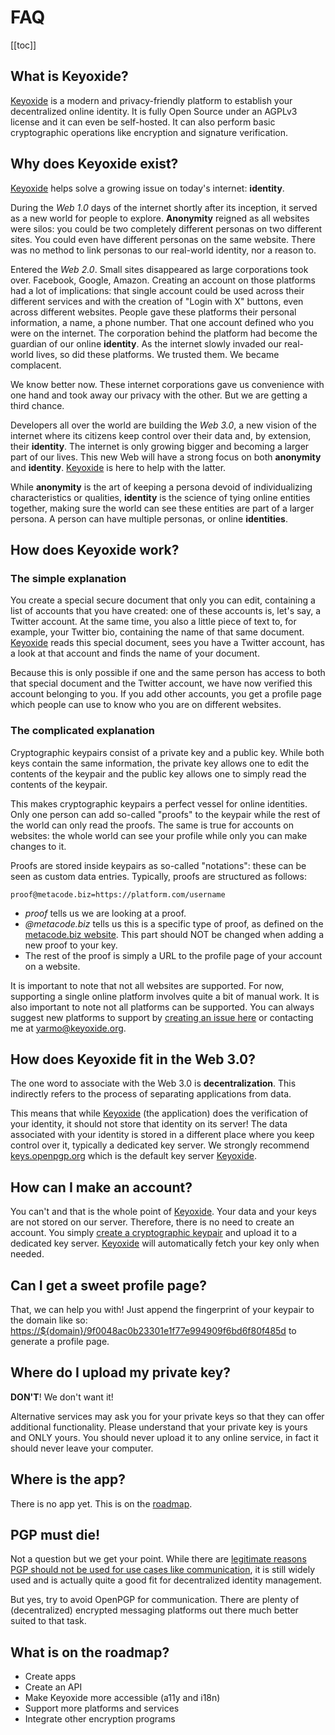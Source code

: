 # FAQ

[[toc]]

## What is Keyoxide?

[Keyoxide](/) is a modern and privacy-friendly platform to establish your decentralized online identity. It is fully Open Source under an AGPLv3 license and it can even be self-hosted. It can also perform basic cryptographic operations like encryption and signature verification.

## Why does Keyoxide exist?

[Keyoxide](/) helps solve a growing issue on today's internet: **identity**.

During the *Web 1.0* days of the internet shortly after its inception, it served as a new world for people to explore. **Anonymity** reigned as all websites were silos: you could be two completely different personas on two different sites. You could even have different personas on the same website. There was no method to link personas to our real-world identity, nor a reason to.

Entered the *Web 2.0*. Small sites disappeared as large corporations took over. Facebook, Google, Amazon. Creating an account on those platforms had a lot of implications: that single account could be used across their different services and with the creation of "Login with X" buttons, even across different websites. People gave these platforms their personal information, a name, a phone number. That one account defined who you were on the internet. The corporation behind the platform had become the guardian of our online **identity**. As the internet slowly invaded our real-world lives, so did these platforms. We trusted them. We became complacent.

We know better now. These internet corporations gave us convenience with one hand and took away our privacy with the other. But we are getting a third chance.

Developers all over the world are building the *Web 3.0*, a new vision of the internet where its citizens keep control over their data and, by extension, their **identity**. The internet is only growing bigger and becoming a larger part of our lives. This new Web will have a strong focus on both **anonymity** and **identity**. [Keyoxide](/) is here to help with the latter.

While **anonymity** is the art of keeping a persona devoid of individualizing characteristics or qualities, **identity** is the science of tying online entities together, making sure the world can see these entities are part of a larger persona. A person can have multiple personas, or online **identities**.

## How does Keyoxide work?

### The simple explanation

You create a special secure document that only you can edit, containing a list of accounts that you have created: one of these accounts is, let's say, a Twitter account. At the same time, you also a little piece of text to, for example, your Twitter bio, containing the name of that same document. [Keyoxide](/) reads this special document, sees you have a Twitter account, has a look at that account and finds the name of your document.

Because this is only possible if one and the same person has access to both that special document and the Twitter account, we have now verified this account belonging to you. If you add other accounts, you get a profile page which people can use to know who you are on different websites.

### The complicated explanation

Cryptographic keypairs consist of a private key and a public key. While both keys contain the same information, the private key allows one to edit the contents of the keypair and the public key allows one to simply read the contents of the keypair.

This makes cryptographic keypairs a perfect vessel for online identities. Only one person can add so-called &quot;proofs&quot; to the keypair while the rest of the world can only read the proofs. The same is true for accounts on websites: the whole world can see your profile while only you can make changes to it.

Proofs are stored inside keypairs as so-called &quot;notations&quot;: these can be seen as custom data entries. Typically, proofs are structured as follows:

`proof@metacode.biz=https://platform.com/username`

- *proof* tells us we are looking at a proof.
- *@metacode.biz* tells us this is a specific type of proof, as defined on the [metacode.biz website](https://metacode.biz/openpgp/proofs). This part should NOT be changed when adding a new proof to your key.
- The rest of the proof is simply a URL to the profile page of your account on a website.

It is important to note that not all websites are supported. For now, supporting a single online platform involves quite a bit of manual work. It is also important to note not all platforms can be supported. You can always suggest new platforms to support by [creating an issue here](https://codeberg.org/keyoxide/) or contacting me at [yarmo@keyoxide.org](mailto:yarmo@keyoxide.org).

## How does Keyoxide fit in the Web 3.0?

The one word to associate with the Web 3.0 is **decentralization**. This indirectly refers to the process of separating applications from data.

This means that while [Keyoxide](/) (the application) does the verification of your identity, it should not store that identity on its server! The data associated with your identity is stored in a different place where you keep control over it, typically a dedicated key server. We strongly  recommend [keys.openpgp.org](https://keys.openpgp.org/) which is the default key server [Keyoxide](/).

## How can I make an account?

You can't and that is the whole point of [Keyoxide](/). Your data and your keys are not stored on our server. Therefore, there is no need to create an account. You simply [create a cryptographic keypair](/getting-started) and upload it to a dedicated key server. [Keyoxide](/) will automatically fetch your key only when needed.

## Can I get a sweet profile page?

That, we can help you with! Just append the fingerprint of your keypair to the domain like so: [https://${domain}/9f0048ac0b23301e1f77e994909f6bd6f80f485d](/9f0048ac0b23301e1f77e994909f6bd6f80f485d) to generate a profile page.

## Where do I upload my private key?

**DON'T**! We don't want it!

Alternative services may ask you for your private keys so that they can offer additional functionality. Please understand that your private key is yours and ONLY yours. You should never upload it to any online service, in fact it should never leave your computer.

## Where is the app?

There is no app yet. This is on the [roadmap](#what-is-on-the-roadmap%3F).

## PGP must die!

Not a question but we get your point. While there are [legitimate reasons PGP should not be used for use cases like communication](https://restoreprivacy.com/let-pgp-die/), it is still widely used and is actually quite a good fit for decentralized identity management.

But yes, try to avoid OpenPGP for communication. There are plenty of (decentralized) encrypted messaging platforms out there much better suited to that task.

## What is on the roadmap?

- Create apps
- Create an API
- Make Keyoxide more accessible (a11y and i18n)
- Support more platforms and services
- Integrate other encryption programs
